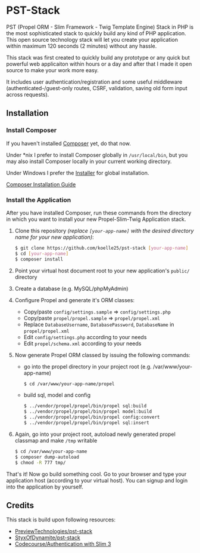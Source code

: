 # PST-Stack
PST (Propel ORM - Slim Framework - Twig Template Engine) Stack in PHP is the most sophisticated stack to quickly build any kind of PHP application. This open source technology stack will let you create your application within maximum 120 seconds (2 minutes) without any hassle.

This stack was first created to quickly build any prototype or any quick but powerful web applicaiton within hours or a day and after that I made it open source to make your work more easy.

It includes user authentication/registration and some useful middleware (authenticated-/guest-only routes, CSRF, validation, saving old form input across requests).

## Installation

### Install Composer
If you haven't installed [Composer](https://getcomposer.org/) yet, do that now.

Under *nix I prefer to install Composer globally in `/usr/local/bin`, but you may also install Composer locally in your current working directory.

Under Windows I prefer the [Installer](https://getcomposer.org/doc/00-intro.md#using-the-installer) for global installation.

[Composer Installation Guide](https://getcomposer.org/doc/00-intro.md#installation)

### Install the Application
After you have installed Composer, run these commands from the directory in which you want to install your new Propel-Slim-Twig Application stack.

1. Clone this repository _(replace `[your-app-name]` with the desired directory name for your new application)_:
    ```bash
    $ git clone https://github.com/koelle25/pst-stack [your-app-name]
    $ cd [your-app-name]
    $ composer install
    ```

2. Point your virtual host document root to your new application's `public/` directory  
3. Create a database (e.g. MySQL/phpMyAdmin)  
4. Configure Propel and generate it's ORM classes:  
    - Copy/paste `config/settings.sample` => `config/settings.php`
    - Copy/paste `propel/propel.sample` => `propel/propel.xml`
    - Replace `DatabaseUsername`, `DatabasePassword`, `DatabaseName` in `propel/propel.xml`
    - Edit `config/settings.php` according to your needs
    - Edit `propel/schema.xml` according to your needs
5. Now generate Propel ORM classed by issuing the following commands:
    - go into the propel directory in your project root (e.g. /var/www/your-app-name)
        ```bash
        $ cd /var/www/your-app-name/propel
        ```
    - build sql, model and config
        ```bash
        $ ../vendor/propel/propel/bin/propel sql:build
        $ ../vendor/propel/propel/bin/propel model:build
        $ ../vendor/propel/propel/bin/propel config:convert
        $ ../vendor/propel/propel/bin/propel sql:insert
        ```

6. Again, go into your project root, autoload newly generated propel classmap and make `/tmp` writable

    ```bash
    $ cd /var/www/your-app-name
    $ composer dump-autoload
    $ chmod -R 777 tmp/
    ```

That's it! Now go build something cool. Go to your browser and type your application host (according to your virtual host). You can signup and login into the application by yourself.

## Credits
This stack is build upon following resources:
- [PreviewTechnologies/pst-stack](https://github.com/PreviewTechnologies/pst-stack)
- [StyxOfDynamite/pst-stack](https://github.com/StyxOfDynamite/pst-stack)
- [Codecourse/Authentication with Slim 3](https://www.youtube.com/playlist?list=PLfdtiltiRHWGc_yY90XRdq6mRww042aEC)
